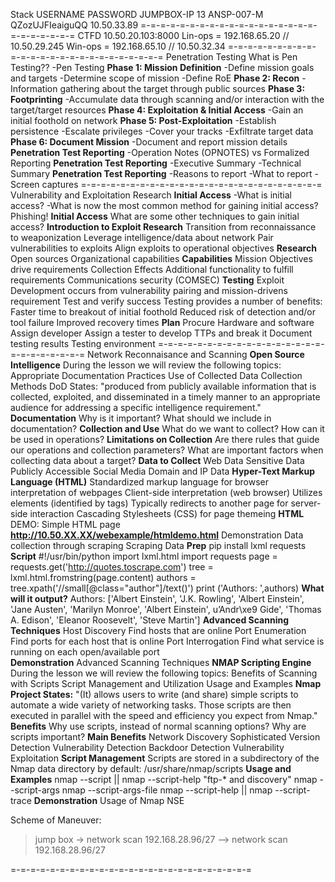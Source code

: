 Stack  USERNAME    PASSWORD        JUMPBOX-IP
13 	ANSP-007-M 	QZozUJFIeaiguQQ 	10.50.33.89
=-=-=-=-=-=-=-=-=-=-=-=-=-=-=-=-=-=-=-=-=-=-=-=-=
CTFD 10.50.20.103:8000
Lin-ops = 192.168.65.20 // 10.50.29.245
Win-ops = 192.168.65.10 // 10.50.32.34
=-=-=-=-=-=-=-=-=-=-=-=-=-=-=-=-=-=-=-=-=-=-=-=-=
Penetration Testing
  What is Pen Testing??
    -Pen Testing 
**Phase 1: Mission Definition**
    -Define mission goals and targets
    -Determine scope of mission
    -Define RoE
**Phase 2: Recon**
  -Information gathering about the target through public sources
**Phase 3: Footprinting**
  -Accumulate data through scanning and/or interaction with the target/target resources
**Phase 4: Exploitation & Initial Access**
  -Gain an initial foothold on network
**Phase 5: Post-Exploitation**
    -Establish persistence
    -Escalate privileges
    -Cover your tracks
    -Exfiltrate target data
**Phase 6: Document Mission**
  -Document and report mission details
**Penetration Test Reporting**
  -Operation Notes (OPNOTES) vs Formalized Reporting
**Penetration Test Reporting**
    -Executive Summary
    -Technical Summary
**Penetration Test Reporting**
    -Reasons to report
    -What to report
    -Screen captures
=-=-=-=-=-=-=-=-=-=-=-=-=-=-=-=-=-=-=-=-=-=-=-=-=
Vulnerability and Exploitation Research
**Initial Access**
    -What is initial access?
    -What is now the most common method for gaining initial access?                                  
                     Phishing!
**Initial Access**
What are some other techniques to gain initial access?
**Introduction to Exploit Research**
    Transition from reconnaissance to weaponization
    Leverage intelligence/data about network
    Pair vulnerabilities to exploits
    Align exploits to operational objectives
**Research**
    Open sources
    Organizational capabilities
**Capabilities**
    Mission Objectives drive requirements
        Collection
        Effects
    Additional functionality to fulfill requirements
    Communications security (COMSEC)
**Testing**
    Exploit Development occurs from vulnerability pairing and mission-drivens requirement
        Test and verify success
    Testing provides a number of benefits:
        Faster time to breakout of initial foothold
        Reduced risk of detection and/or tool failure
        Improved recovery times
**Plan**
    Procure Hardware and software
    Assign developer
    Assign a tester to develop TTPs and break it
    Document testing results
    Testing environment
=-=-=-=-=-=-=-=-=-=-=-=-=-=-=-=-=-=-=-=-=-=-=-=-=
Network Reconnaisance and Scanning 
**Open Source Intelligence**
During the lesson we will review the following topics:
    Appropriate Documentation Practices
    Use of Collected Data
    Collection Methods
DoD States:
"produced from publicly available information that is collected, exploited, and disseminated in a timely manner to an appropriate audience for addressing a specific intelligence requirement."
**Documentation**
    Why is it important?
    What should we include in documentation?
**Collection and Use**
    What do we want to collect?
    How can it be used in operations?
**Limitations on Collection**
    Are there rules that guide our operations and collection parameters?
    What are important factors when collecting data about a target?
**Data to Collect**
    Web Data
    Sensitive Data
    Publicly Accessible
    Social Media
    Domain and IP Data
**Hyper-Text Markup Language (HTML)**
Standardized markup language for browser interpretation of webpages
    Client-side interpretation (web browser)
    Utilizes elements (identified by tags)
Typically redirects to another page for server-side interaction
Cascading Stylesheets (CSS) for page themeing
**HTML**
DEMO: Simple HTML page
**http://10.50.XX.XX/webexample/htmldemo.html**
Demonstration
Data collection through scraping
Scraping Data
**Prep**
pip install lxml requests
**Script**
#!/usr/bin/python
import lxml.html
import requests
page = requests.get('http://quotes.toscrape.com')
tree = lxml.html.fromstring(page.content)
authors = tree.xpath('//small[@class="author"]/text()')
print ('Authors: ',authors)
**What will it output?**
Authors:  ['Albert Einstein', 'J.K. Rowling', 'Albert Einstein', 'Jane Austen', 'Marilyn Monroe', 'Albert Einstein', u’Andr\xe9 Gide', 'Thomas A. Edison', 'Eleanor Roosevelt', 'Steve Martin']
**Advanced Scanning Techniques**
    Host Discovery
        Find hosts that are online
    Port Enumeration
        Find ports for each host that is online
    Port Interrogation
        Find what service is running on each open/available port     
**Demonstration**
Advanced Scanning Techniques
**NMAP Scripting Engine**
During the lesson we will review the following topics:
    Benefits of Scanning with Scripts
    Script Management and Utilization
    Usage and Examples
**Nmap Project States:**
"(It) allows users to write (and share) simple scripts to automate a wide variety of networking tasks. Those scripts are then executed in parallel with the speed and efficiency you expect from Nmap."
**Benefits**
    Why use scripts, instead of normal scanning options?
    Why are scripts important?
**Main Benefits**
    Network Discovery
    Sophisticated Version Detection
    Vulnerability Detection
    Backdoor Detection
    Vulnerability Exploitation
**Script Management**
Scripts are stored in a subdirectory of the Nmap data directory by default:
/usr/share/nmap/scripts
**Usage and Examples**
nmap --script <filename>|<category>|<directory>
nmap --script-help "ftp-* and discovery"
nmap --script-args <args>
nmap --script-args-file <filename>
nmap --script-help <filename>|<category>|<directory>
nmap --script-trace
**Demonstration**
Usage of Nmap NSE

Scheme of Maneuver:
>jump box
-> network scan 192.168.28.96/27
--> network scan 192.168.28.96/27



=-=-=-=-=-=-=-=-=-=-=-=-=-=-=-=-=-=-=-=-=-=-=-=-=


























































































































































































































































































































































































































































































































































































































